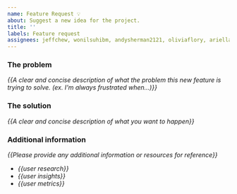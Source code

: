 ```yaml
---
name: Feature Request 💡
about: Suggest a new idea for the project.
title: ''
labels: Feature request
assignees: jeffchew, wonilsuhibm, andysherman2121, oliviaflory, ariellalgilmore
---
```


<!-- replace _{{...}}_ with your own words -->

### The problem
_{{A clear and concise description of what the problem this new feature is trying to solve. (ex. I'm always frustrated when...)}}_

### The solution
_{{A clear and concise description of what you want to happen}}_

### Additional information
 _{{Please provide any additional information or resources for reference}}_
 - _{{user research}}_
 - _{{user insights}}_
 - _{{user metrics}}_
